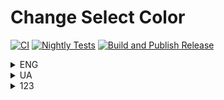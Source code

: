# Change Select Color

[![CI](https://github.com/Yuriy-Lapin/sdas/actions/workflows/main.yml/badge.svg)](https://github.com/Yuriy-Lapin/sdas/actions/workflows/main.yml)
[![Nightly Tests](https://github.com/Yuriy-Lapin/sdas/actions/workflows/nightly-test.yml/badge.svg)](https://github.com/Yuriy-Lapin/sdas/actions/workflows/nightly-test.yml)
[![Build and Publish Release](https://github.com/Yuriy-Lapin/sdas/actions/workflows/release.yml/badge.svg)](https://github.com/Yuriy-Lapin/sdas/actions/workflows/release.yml)

<details><summary> ENG </summary>
Introducing "Change Select Colour" – the mischievous program that adds a touch of whimsy to your Windows desktop! Tired of the same old boring selection color? Say goodbye to monotony and hello to vibrant shenanigans!
</details>

<details><summary> UA </summary>
Представляємо вам "Change Select Colour" - пустотливу програму, яка додасть нотку примхливості вашому робочому столу Windows! Втомилися від одного і того ж старого нудного кольору виділення? Попрощайтеся з монотонністю і привітайте яскраві витівки!
</details>

<details><summary> 123 </summary>
![alt text](https://github.com/Yuriy-Lapin/sdas/blob/develop/pictures/documentation/nyan-cat-meme.giff)
</details>
